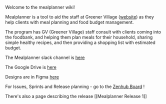 Welcome to the mealplanner wiki!

Mealplanner is a tool to aid the staff at Greener Village ([website](https://www.greenervillage.ca/)) as they help clients with meal planning and food budget management.

The program has GV (Greener Village) staff consult with clients coming into the foodbank, and helping them plan meals for their household, sharing simple healthy recipes, and then providing a shopping list with estimated budget.

The Mealplanner slack channel is [here](https://civictechfredericton.slack.com/archives/C0113KSL9R9)

The Google Drive is [here](https://drive.google.com/drive/folders/1EiAQP19d9FoZADlaEOO92hXqiD3LoSoY?usp=sharing)

Designs are in Figma [here](https://www.figma.com/file/RP5Xa8kDT0CaJH98gnL6FL/Meal-Panner-Playground?node-id=4%3A0)

For Issues, Sprints and Release planning - go to the [Zenhub Board](https://app.zenhub.com/workspaces/mealplanner-5df0313f541828745932eb9c/board?repos=215406496) !

There's also a page describing the release [[Mealplanner Release 1]]